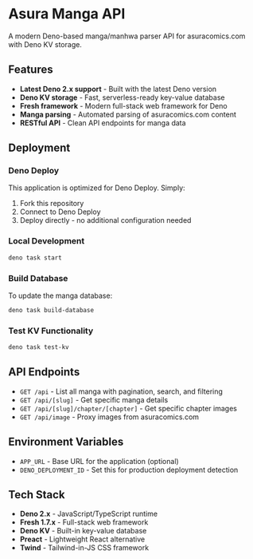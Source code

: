 # Asura Manga API

A modern Deno-based manga/manhwa parser API for asuracomics.com with Deno KV storage.

## Features

- **Latest Deno 2.x support** - Built with the latest Deno version
- **Deno KV storage** - Fast, serverless-ready key-value database
- **Fresh framework** - Modern full-stack web framework for Deno
- **Manga parsing** - Automated parsing of asuracomics.com content
- **RESTful API** - Clean API endpoints for manga data

## Deployment

### Deno Deploy
This application is optimized for Deno Deploy. Simply:

1. Fork this repository
2. Connect to Deno Deploy
3. Deploy directly - no additional configuration needed

### Local Development
```bash
deno task start
```

### Build Database
To update the manga database:
```bash
deno task build-database
```

### Test KV Functionality
```bash
deno task test-kv
```

## API Endpoints

- `GET /api` - List all manga with pagination, search, and filtering
- `GET /api/[slug]` - Get specific manga details
- `GET /api/[slug]/chapter/[chapter]` - Get specific chapter images
- `GET /api/image` - Proxy images from asuracomics.com

## Environment Variables

- `APP_URL` - Base URL for the application (optional)
- `DENO_DEPLOYMENT_ID` - Set this for production deployment detection

## Tech Stack

- **Deno 2.x** - JavaScript/TypeScript runtime
- **Fresh 1.7.x** - Full-stack web framework
- **Deno KV** - Built-in key-value database
- **Preact** - Lightweight React alternative
- **Twind** - Tailwind-in-JS CSS framework 